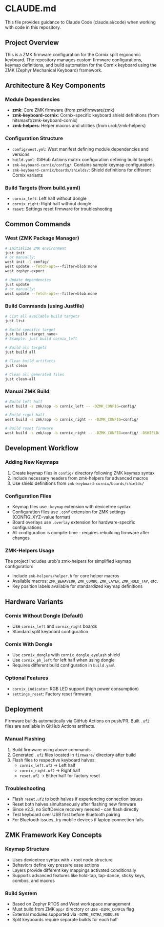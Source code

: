 # CLAUDE.md

This file provides guidance to Claude Code (claude.ai/code) when working with code in this repository.

## Project Overview

This is a ZMK firmware configuration for the Cornix split ergonomic keyboard. The repository manages custom firmware configurations, keymap definitions, and build automation for the Cornix keyboard using the ZMK (Zephyr Mechanical Keyboard) framework.

## Architecture & Key Components

### Module Dependencies

- **zmk**: Core ZMK firmware (from zmkfirmware/zmk)
- **zmk-keyboard-cornix**: Cornix-specific keyboard shield definitions (from hitsmaxft/zmk-keyboard-cornix)
- **zmk-helpers**: Helper macros and utilities (from urob/zmk-helpers)

### Configuration Structure

- `config/west.yml`: West manifest defining module dependencies and versions
- `build.yaml`: GitHub Actions matrix configuration defining build targets
- `zmk-keyboard-cornix/config/`: Contains sample keymap configurations
- `zmk-keyboard-cornix/boards/shields/`: Shield definitions for different Cornix variants

### Build Targets (from build.yaml)

- `cornix_left`: Left half without dongle
- `cornix_right`: Right half without dongle
- `reset`: Settings reset firmware for troubleshooting

## Common Commands

### West (ZMK Package Manager)

```bash
# Initialize ZMK environment
just init
# or manually:
west init -l config/
west update --fetch-opt=--filter=blob:none
west zephyr-export

# Update dependencies
just update
# or manually:
west update --fetch-opt=--filter=blob:none
```

### Build Commands (using Justfile)

```bash
# List all available build targets
just list

# Build specific target
just build <target_name>
# Example: just build cornix_left

# Build all targets
just build all

# Clean build artifacts
just clean

# Clean all generated files
just clean-all
```

### Manual ZMK Build

```bash
# Build left half
west build -s zmk/app -b cornix_left -- -DZMK_CONFIG=config/

# Build right half  
west build -s zmk/app -b cornix_right -- -DZMK_CONFIG=config/

# Build reset firmware
west build -s zmk/app -b cornix_right -- -DZMK_CONFIG=config/ -DSHIELD=settings_reset
```

## Development Workflow

### Adding New Keymaps

1. Create keymap files in `config/` directory following ZMK keymap syntax
2. Include necessary headers from zmk-helpers for advanced macros
3. Use shield definitions from `zmk-keyboard-cornix/boards/shields/`

### Configuration Files

- Keymap files use `.keymap` extension with devicetree syntax
- Configuration files use `.conf` extension for ZMK settings (CONFIG_XYZ=value format)
- Board overlays use `.overlay` extension for hardware-specific configurations
- All configuration is compile-time - requires rebuilding firmware after changes

### ZMK-Helpers Usage

The project includes urob's zmk-helpers for simplified keymap configuration:

- Include `zmk-helpers/helper.h` for core helper macros
- Available macros: `ZMK_BEHAVIOR`, `ZMK_COMBO`, `ZMK_LAYER`, `ZMK_HOLD_TAP`, etc.
- Key position labels available for standardized keymap definitions

## Hardware Variants

### Cornix Without Dongle (Default)

- Use `cornix_left` and `cornix_right` boards
- Standard split keyboard configuration

### Cornix With Dongle

- Use `cornix_dongle` with `cornix_dongle_eyelash` shield
- Use `cornix_ph_left` for left half when using dongle
- Requires different build configuration in `build.yaml`

### Optional Features

- `cornix_indicator`: RGB LED support (high power consumption)
- `settings_reset`: Factory reset firmware

## Deployment

Firmware builds automatically via GitHub Actions on push/PR. Built `.uf2` files are available in GitHub Actions artifacts.

### Manual Flashing

1. Build firmware using above commands
2. Generated `.uf2` files located in `firmware/` directory after build
3. Flash files to respective keyboard halves:
   - `cornix_left.uf2` → Left half
   - `cornix_right.uf2` → Right half
   - `reset.uf2` → Either half for factory reset

### Troubleshooting

- Flash `reset.uf2` to both halves if experiencing connection issues
- Reset both halves simultaneously after flashing new firmware
- Since v2.3, no SoftDevice recovery needed - can flash directly
- Test keyboard over USB first before Bluetooth pairing
- For Bluetooth issues, try mobile devices if laptop connection fails

## ZMK Framework Key Concepts

### Keymap Structure

- Uses devicetree syntax with `/` root node structure
- Behaviors define key press/release actions
- Layers provide different key mappings activated conditionally
- Supports advanced features like hold-tap, tap-dance, sticky keys, combos, and macros

### Build System

- Based on Zephyr RTOS and West workspace management
- Must build from ZMK `app/` directory or use `-DZMK_CONFIG` flag
- External modules supported via `-DZMK_EXTRA_MODULES`
- Split keyboards require separate builds for each half